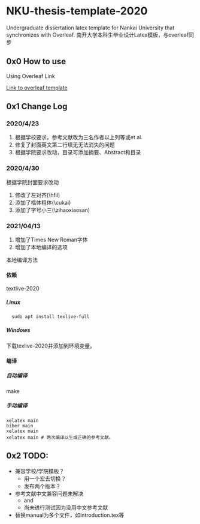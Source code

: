 # NKU-thesis-template-2020
Undergraduate dissertation latex template for Nankai University that synchronizes with Overleaf. 南开大学本科生毕业设计Latex模板，与overleaf同步

## 0x0 How to use

Using Overleaf Link

[Link to overleaf template](https://www.overleaf.com/latex/templates/nku-dissertation-template2020/ryscpwbhbmhs)

## 0x1 Change Log

### 2020/4/23

1. 根据学校要求，参考文献改为三名作者以上列等或et al.
2. 修复了封面英文第二行填无无法消失的问题
3. 根据学院要求改动，目录可添加摘要、Abstract和目录

### 2020/4/30

根据学院封面要求改动

1. 修改了左对齐(\hfil)
2. 添加了楷体粗体(\cukai)
3. 添加了字号小三(\zihaoxiaosan)

### 2021/04/13
1. 增加了Times New Roman字体
2. 增加了本地编译的选项

本地编译方法
#### 依赖 
textlive-2020
##### Linux
```
  sudo apt install texlive-full
```
##### Windows
下载texlive-2020并添加到环境变量。

#### 编译
##### 自动编译
make

##### 手动编译
```
xelatex main
biber main
xelatex main
xelatex main # 两次编译以生成正确的参考文献。
```


## 0x2 TODO:

* 兼容学校/学院模板？
  * 用一个宏去切换？
  * 发布两个版本？
* 参考文献中文兼容问题未解决
  * and
  * 尚未进行测试因为没用中文参考文献
* 替换manual为多个文件，如introduction.tex等
